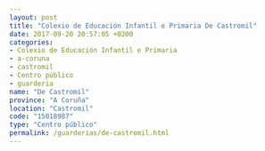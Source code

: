 ```yaml
---
layout: post
title: "Colexio de Educación Infantil e Primaria De Castromil"
date: 2017-09-20 20:57:05 +0200
categories:
- Colexio de Educación Infantil e Primaria
- a-coruna
- castromil
- Centro público
- guarderia
name: "De Castromil"
province: "A Coruña"
location: "Castromil"
code: "15018987"
type: "Centro público"
permalink: /guarderias/de-castromil.html
---
```

